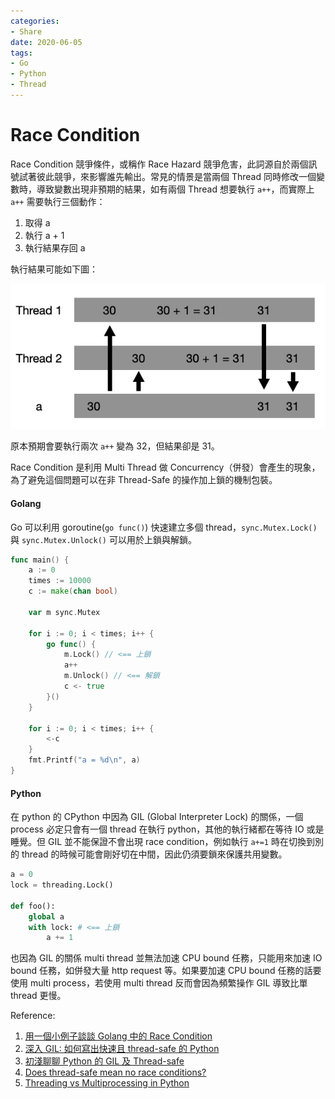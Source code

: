 ```yaml
---
categories:
- Share
date: 2020-06-05
tags:
- Go
- Python
- Thread
---
```


# Race Condition

Race Condition 競爭條件，或稱作 Race Hazard 競爭危害，此詞源自於兩個訊號試著彼此競爭，來影響誰先輸出。常見的情景是當兩個 Thread 同時修改一個變數時，導致變數出現非預期的結果，如有兩個 Thread 想要執行 ```a++```，而實際上 ```a++``` 需要執行三個動作：

1. 取得 a
2. 執行 a + 1
3. 執行結果存回 a

執行結果可能如下圖：

![Race Condition](../../imgs/2020-06-05-race-condition/rece-condition.png)

原本預期會要執行兩次 ```a++``` 變為 32，但結果卻是 31。

Race Condition 是利用 Multi Thread 做 Concurrency（併發）會產生的現象，為了避免這個問題可以在非 Thread-Safe 的操作加上鎖的機制包裝。

#### Golang

Go 可以利用 goroutine(```go func()```) 快速建立多個 thread，```sync.Mutex.Lock()``` 與 ```sync.Mutex.Unlock()``` 可以用於上鎖與解鎖。

```go
func main() {
    a := 0
    times := 10000
    c := make(chan bool)

    var m sync.Mutex

    for i := 0; i < times; i++ {
        go func() {
            m.Lock() // <== 上鎖
            a++
            m.Unlock() // <== 解鎖
            c <- true
        }()
    }

    for i := 0; i < times; i++ {
        <-c
    }
    fmt.Printf("a = %d\n", a)
}
```

#### Python

在 python 的 CPython 中因為 GIL (Global Interpreter Lock) 的關係，一個 process 必定只會有一個 thread 在執行 python，其他的執行緒都在等待 IO 或是睡覺。但 GIL 並不能保證不會出現 race condition，例如執行 ```a+=1``` 時在切換到別的 thread 的時候可能會剛好切在中間，因此仍須要鎖來保護共用變數。

```python
a = 0
lock = threading.Lock()

def foo():
    global a
    with lock: # <== 上鎖
        a += 1
```

也因為 GIL 的關係 multi thread 並無法加速 CPU bound 任務，只能用來加速 IO bound 任務，如併發大量 http request 等。如果要加速 CPU bound 任務的話要使用 multi process，若使用 multi thread 反而會因為頻繁操作 GIL 導致比單 thread 更慢。

Reference:

1. [用一個小例子談談 Golang 中的 Race Condition](https://larrylu.blog/race-condition-in-golang-c49a6e242259)
2. [深入 GIL: 如何寫出快速且 thread-safe 的 Python](https://blog.louie.lu/2017/05/19/%E6%B7%B1%E5%85%A5-gil-%E5%A6%82%E4%BD%95%E5%AF%AB%E5%87%BA%E5%BF%AB%E9%80%9F%E4%B8%94-thread-safe-%E7%9A%84-python-grok-the-gil-how-to-write-fast-and-thread-safe-python/)
3. [初淺聊聊 Python 的 GIL 及 Thread-safe](https://blog.gcos.me/post/2019-11-26_python-gil-and-thread-safe/)
4. [Does thread-safe mean no race conditions?](https://stackoverflow.com/questions/58720109/does-thread-safe-mean-no-race-conditions)
5. [Threading vs Multiprocessing in Python](https://medium.com/practo-engineering/threading-vs-multiprocessing-in-python-7b57f224eadb)
